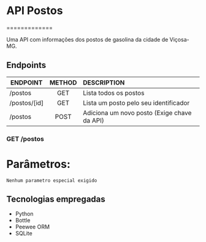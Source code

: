 # API Postos
=============

Uma API com informações dos postos de gasolina da cidade de Viçosa-MG. 

## Endpoints

| ENDPOINT    | METHOD | DESCRIPTION                                 |
|-------------|:------:|:--------------------------------------------|
|/postos      | GET    | Lista todos os postos                       |
|/postos/[id] | GET    | Lista um posto pelo seu identificador       |
|/postos      | POST   | Adiciona um novo posto (Exige chave da API) |

### GET /postos
Parâmetros:
==========
    Nenhum parametro especial exigido
 

## Tecnologias empregadas
 - Python
 - Bottle
 - Peewee ORM
 - SQLite
 
